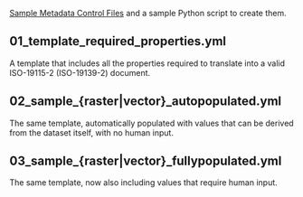 [Sample Metadata Control Files](https://geopython.github.io/pygeometa/reference/mcf/) and a sample Python script to create them.

01_template_required_properties.yml
-----------------------------------
A template that includes all the properties required to translate into
a valid ISO-19115-2 (ISO-19139-2) document.

02_sample_{raster|vector}_autopopulated.yml
-------------------------------------------
The same template, automatically populated with values that
can be derived from the dataset itself, with no human input.

03_sample_{raster|vector}_fullypopulated.yml
--------------------------------------------
The same template, now also including values that require human input.
